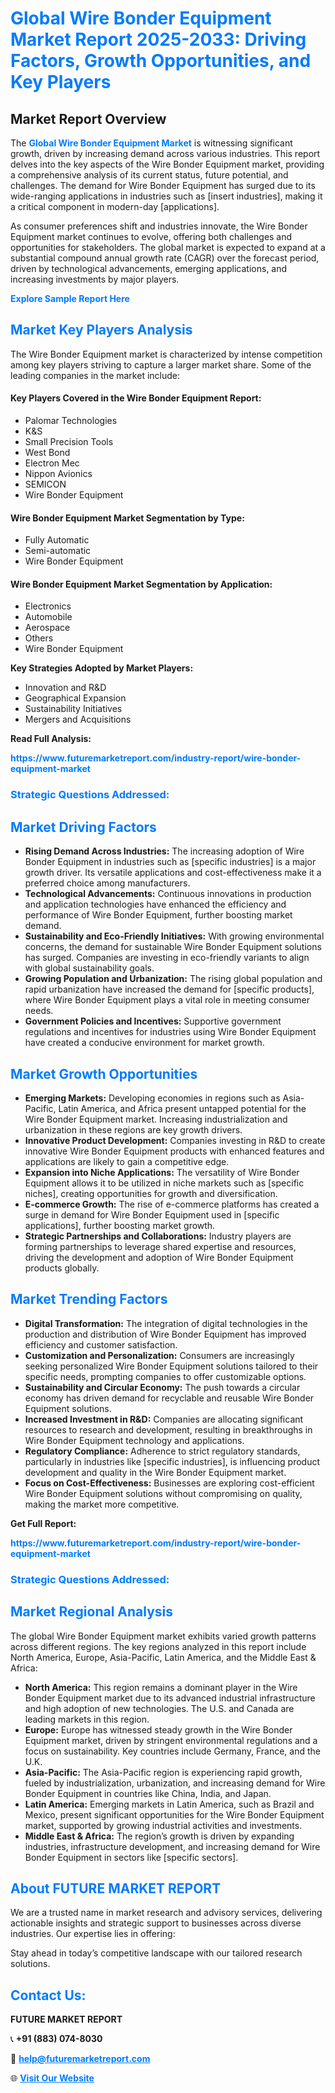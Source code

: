 <h1 style="color: #007BFF;">Global Wire Bonder Equipment Market Report 2025-2033: Driving Factors, Growth Opportunities, and Key Players</h1>

<section id="overview">
<h2>Market Report Overview</h2>
<p>The <a href="https://www.futuremarketreport.com/industry-report/wire-bonder-equipment-market" style="color: #007BFF; text-decoration: none;"><strong>Global Wire Bonder Equipment Market</strong></a> is witnessing significant growth, driven by increasing demand across various industries. This report delves into the key aspects of the Wire Bonder Equipment market, providing a comprehensive analysis of its current status, future potential, and challenges. The demand for Wire Bonder Equipment has surged due to its wide-ranging applications in industries such as [insert industries], making it a critical component in modern-day [applications].</p>
<p>As consumer preferences shift and industries innovate, the Wire Bonder Equipment market continues to evolve, offering both challenges and opportunities for stakeholders. The global market is expected to expand at a substantial compound annual growth rate (CAGR) over the forecast period, driven by technological advancements, emerging applications, and increasing investments by major players.</p>
</section>

<section id="overview">
<p><a href="https://www.futuremarketreport.com/request-sample/reportId=98821" style="color: #007BFF; text-decoration: none;"><strong>Explore Sample Report Here</strong></a></p>
</section>

<section id="key-players">
<h2 style="color: #007BFF;">Market Key Players Analysis</h2>
<p>The Wire Bonder Equipment market is characterized by intense competition among key players striving to capture a larger market share. Some of the leading companies in the market include:</p>
<h4>Key Players Covered in the Wire Bonder Equipment Report:</h4>
<ul><li>Palomar Technologies</li><li>K&amp;S</li><li>Small Precision Tools</li><li>West Bond</li><li>Electron Mec</li><li>Nippon Avionics</li><li>SEMICON</li><li>Wire Bonder Equipment</li></ul>
<h4>Wire Bonder Equipment Market Segmentation by Type:</h4>
<ul><li>Fully Automatic</li><li>Semi-automatic</li><li>Wire Bonder Equipment</li></ul>

<h4>Wire Bonder Equipment Market Segmentation by Application:</h4>
<ul><li>Electronics</li><li>Automobile</li><li>Aerospace</li><li>Others</li><li>Wire Bonder Equipment</li></ul>
<p><strong>Key Strategies Adopted by Market Players:</strong></p>
<ul>
<li>Innovation and R&D</li>
<li>Geographical Expansion</li>
<li>Sustainability Initiatives</li>
<li>Mergers and Acquisitions</li>
</ul>
</section>

<section>
<p><strong>Read Full Analysis: </strong></p><a href="https://www.futuremarketreport.com/industry-report/wire-bonder-equipment-market" style="color: #007BFF; text-decoration: none;"><strong>https://www.futuremarketreport.com/industry-report/wire-bonder-equipment-market</strong></a>
<h3 style="color: #007BFF;">Strategic Questions Addressed:</h3>
</section>

<section id="driving-factors">
<h2 style="color: #007BFF;">Market Driving Factors</h2>
<ul>
<li><strong>Rising Demand Across Industries:</strong> The increasing adoption of Wire Bonder Equipment in industries such as [specific industries] is a major growth driver. Its versatile applications and cost-effectiveness make it a preferred choice among manufacturers.</li>
<li><strong>Technological Advancements:</strong> Continuous innovations in production and application technologies have enhanced the efficiency and performance of Wire Bonder Equipment, further boosting market demand.</li>
<li><strong>Sustainability and Eco-Friendly Initiatives:</strong> With growing environmental concerns, the demand for sustainable Wire Bonder Equipment solutions has surged. Companies are investing in eco-friendly variants to align with global sustainability goals.</li>
<li><strong>Growing Population and Urbanization:</strong> The rising global population and rapid urbanization have increased the demand for [specific products], where Wire Bonder Equipment plays a vital role in meeting consumer needs.</li>
<li><strong>Government Policies and Incentives:</strong> Supportive government regulations and incentives for industries using Wire Bonder Equipment have created a conducive environment for market growth.</li>
</ul>
</section>

<section id="growth-opportunities">
<h2 style="color: #007BFF;">Market Growth Opportunities</h2>
<ul>
<li><strong>Emerging Markets:</strong> Developing economies in regions such as Asia-Pacific, Latin America, and Africa present untapped potential for the Wire Bonder Equipment market. Increasing industrialization and urbanization in these regions are key growth drivers.</li>
<li><strong>Innovative Product Development:</strong> Companies investing in R&D to create innovative Wire Bonder Equipment products with enhanced features and applications are likely to gain a competitive edge.</li>
<li><strong>Expansion into Niche Applications:</strong> The versatility of Wire Bonder Equipment allows it to be utilized in niche markets such as [specific niches], creating opportunities for growth and diversification.</li>
<li><strong>E-commerce Growth:</strong> The rise of e-commerce platforms has created a surge in demand for Wire Bonder Equipment used in [specific applications], further boosting market growth.</li>
<li><strong>Strategic Partnerships and Collaborations:</strong> Industry players are forming partnerships to leverage shared expertise and resources, driving the development and adoption of Wire Bonder Equipment products globally.</li>
</ul>
</section>

<section id="trending-factors">
<h2 style="color: #007BFF;">Market Trending Factors</h2>
<ul>
<li><strong>Digital Transformation:</strong> The integration of digital technologies in the production and distribution of Wire Bonder Equipment has improved efficiency and customer satisfaction.</li>
<li><strong>Customization and Personalization:</strong> Consumers are increasingly seeking personalized Wire Bonder Equipment solutions tailored to their specific needs, prompting companies to offer customizable options.</li>
<li><strong>Sustainability and Circular Economy:</strong> The push towards a circular economy has driven demand for recyclable and reusable Wire Bonder Equipment solutions.</li>
<li><strong>Increased Investment in R&D:</strong> Companies are allocating significant resources to research and development, resulting in breakthroughs in Wire Bonder Equipment technology and applications.</li>
<li><strong>Regulatory Compliance:</strong> Adherence to strict regulatory standards, particularly in industries like [specific industries], is influencing product development and quality in the Wire Bonder Equipment market.</li>
<li><strong>Focus on Cost-Effectiveness:</strong> Businesses are exploring cost-efficient Wire Bonder Equipment solutions without compromising on quality, making the market more competitive.</li>
</ul>
</section>

<section>
<p><strong>Get Full Report: </strong></p><a href="https://www.futuremarketreport.com/industry-report/wire-bonder-equipment-market" style="color: #007BFF; text-decoration: none;"><strong>https://www.futuremarketreport.com/industry-report/wire-bonder-equipment-market</strong></a>
<h3 style="color: #007BFF;">Strategic Questions Addressed:</h3>
</section>


<section id="regional-analysis">
<h2 style="color: #007BFF;">Market Regional Analysis</h2>
<p>The global Wire Bonder Equipment market exhibits varied growth patterns across different regions. The key regions analyzed in this report include North America, Europe, Asia-Pacific, Latin America, and the Middle East & Africa:</p>
<ul>
<li><strong>North America:</strong> This region remains a dominant player in the Wire Bonder Equipment market due to its advanced industrial infrastructure and high adoption of new technologies. The U.S. and Canada are leading markets in this region.</li>
<li><strong>Europe:</strong> Europe has witnessed steady growth in the Wire Bonder Equipment market, driven by stringent environmental regulations and a focus on sustainability. Key countries include Germany, France, and the U.K.</li>
<li><strong>Asia-Pacific:</strong> The Asia-Pacific region is experiencing rapid growth, fueled by industrialization, urbanization, and increasing demand for Wire Bonder Equipment in countries like China, India, and Japan.</li>
<li><strong>Latin America:</strong> Emerging markets in Latin America, such as Brazil and Mexico, present significant opportunities for the Wire Bonder Equipment market, supported by growing industrial activities and investments.</li>
<li><strong>Middle East & Africa:</strong> The region’s growth is driven by expanding industries, infrastructure development, and increasing demand for Wire Bonder Equipment in sectors like [specific sectors].</li>
</ul>
</section>

<footer>
<h2 style="color: #007BFF;">About FUTURE MARKET REPORT</h2>
<p>We are a trusted name in market research and advisory services, delivering actionable insights and strategic support to businesses across diverse industries. Our expertise lies in offering:</p>

<p>Stay ahead in today’s competitive landscape with our tailored research solutions.</p>

<h2 style="color: #007BFF;">Contact Us:</h2>
<p><strong>FUTURE MARKET REPORT</strong></p>
<p>📞 <strong>+91 (883) 074-8030</strong></p>
<p>📧 <strong><a href="mailto:help@futuremarketreport.com" style="color: #007BFF;">help@futuremarketreport.com</a></strong></p>
<p>🌐 <strong><a href="https://www.futuremarketreport.com/" style="color: #007BFF;">Visit Our Website</a></strong></p>
</footer>